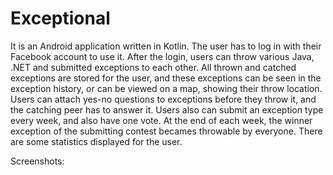 # Exceptional

It is an Android application written in Kotlin.
The user has to log in with their Facebook account to use it.
After the login, users can throw various Java, .NET and submitted exceptions to each other.
All thrown and catched exceptions are stored for the user, and these exceptions can be seen
in the exception history, or can be viewed on a map, showing their throw location.
Users can attach yes-no questions to exceptions before they throw it, and the catching peer
has to answer it. 
Users also can submit an exception type every week, and also have one vote. At the end of each 
week, the winner exception of the submitting contest becames throwable by everyone.
There are some statistics displayed for the user.

Screenshots:

